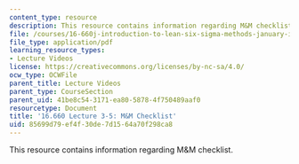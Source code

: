 ```yaml
---
content_type: resource
description: This resource contains information regarding M&M checklist.
file: /courses/16-660j-introduction-to-lean-six-sigma-methods-january-iap-2012/85699d79ef4f30de7d1564a70f298ca8_MIT16_660JIAP12_3-5MMChe.pdf
file_type: application/pdf
learning_resource_types:
- Lecture Videos
license: https://creativecommons.org/licenses/by-nc-sa/4.0/
ocw_type: OCWFile
parent_title: Lecture Videos
parent_type: CourseSection
parent_uid: 41be8c54-3171-ea80-5878-4f750489aaf0
resourcetype: Document
title: '16.660 Lecture 3-5: M&M Checklist'
uid: 85699d79-ef4f-30de-7d15-64a70f298ca8
---
```

This resource contains information regarding M&M checklist.